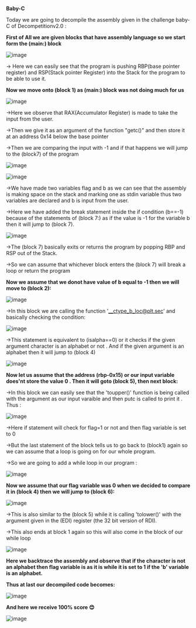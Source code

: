 **Baby-C**

Today we are going to decompile the assembly given in the challenge baby-C of Decompetitionv2.0 :

**First of All we are given blocks that have assembly language so we start form the (main:) block**

![image](https://github.com/it4ch1-007/decompetition.io-solutions/assets/133276365/019047b2-82ce-4f39-828e-0107ad526fea)






->  Here we can easily see that the program is pushing RBP(base pointer register) and RSP(Stack pointer Register) into the Stack for the program to be able to use it.

**Now we move onto (block 1) as (main:) block was not doing much for us**

![image](https://github.com/it4ch1-007/decompetition.io-solutions/assets/133276365/98fba478-2930-4d3e-8849-bb46bc42eacd)



->Here we observe that RAX(Accumulator Register) is made to take the input from the user.

->Then we give it as an argument of the function "getc()" and then store it at an address 0x14 below the base pointer

->Then we are comparing the input with -1 and if that happens we will jump to the (block7) of the program

![image](https://github.com/it4ch1-007/decompetition.io-solutions/assets/133276365/9cd959d3-8608-44b2-8874-c7f500fae145)


![image](https://github.com/it4ch1-007/decompetition.io-solutions/assets/133276365/731ad94d-5ac0-4cd1-9eb4-4bff73364a05)


	
->We have made two variables flag and b as we can see that the assembly is making space on the stack and marking one as stdin variable thus two variables are declared and b is input from the user.

->Here we have added the break statement inside the if condition (b==-1) because of the statements of (block 7:) as if the value is -1 for the variable b then it will jump to (block 7).

![image](https://github.com/it4ch1-007/decompetition.io-solutions/assets/133276365/2ab3c67d-7032-4c4f-bb89-8b494f6de7f0)


->The (block 7) basically exits or returns the program by popping RBP and RSP out of the Stack.

->So we can assume that whichever block enters the (block 7) will break a loop or return the program

**Now we assume that we donot have value of b equal to -1 then we will move to (block 2):**

![image](https://github.com/it4ch1-007/decompetition.io-solutions/assets/133276365/9c15c5bc-a7ce-4733-a544-a2033f141e56)


->In this block we are calling the function '__ctype_b_loc@plt.sec' and basically checking the condition:

![image](https://github.com/it4ch1-007/decompetition.io-solutions/assets/133276365/4d0ce7ca-a4f1-4fca-85ec-d275869ae5ef)


->This statement is equivalent to (isalpha==0) or it checks if the given argument character is an alphabet or not . And if the given argument is an alphabet then it will jump to (block 4)

![image](https://github.com/it4ch1-007/decompetition.io-solutions/assets/133276365/5d94df8f-289f-4232-8768-a85a860b2cd5)


**Now let us assume that the address (rbp-0x15) or our input variable does'nt store the value 0 . Then it will goto (block 5), then next block:**

->In this block we can easily see that the 'toupper()' function is being called with the argument as our input varaible and then putc is called to print it . Thus :

![image](https://github.com/it4ch1-007/decompetition.io-solutions/assets/133276365/ed72a9d6-f624-47e4-bd44-c3669d97dc94)


->Here if statement will check for flag=1 or not and then flag variable is set to 0 

->But the last statement of the block tells us to go back to (block1) again so we can assume that a loop is going on for our whole program.

->So we are going to add a while loop in our program :

![image](https://github.com/it4ch1-007/decompetition.io-solutions/assets/133276365/b84eaa98-983d-41a1-b124-948bc9e966b0)


**Now we assume that our flag variable was 0 when we decided to compare it in (block 4) then we will jump to (block 6):**

![image](https://github.com/it4ch1-007/decompetition.io-solutions/assets/133276365/758050cb-b130-4b8f-b278-1069fd08d0cc)


->This is also similar to the (block 5) while it is calling 'tolower()' with the argument given in the (EDI) register (the 32 bit version of RDI).

->This also ends at block 1 again so this will also come in the block of our while loop

![image](https://github.com/it4ch1-007/decompetition.io-solutions/assets/133276365/414d8aa6-e7a3-4242-90c5-eeea010bf30e)


**Here we backtrace the assembly and observe that if the character is not an alphabet then flag variable is as it is while it is set to 1 if the 'b' variable is an alphabet.**

**Thus at last our decompiled code becomes:**

![image](https://github.com/it4ch1-007/decompetition.io-solutions/assets/133276365/499cb00d-6921-4d4f-8ed9-136bdfca0bfb)


**And here we receive 100% score  😊**

![image](https://github.com/it4ch1-007/decompetition.io-solutions/assets/133276365/9258f353-5b05-4563-93da-e7b3d8dca7b0)
